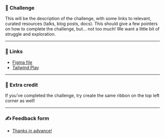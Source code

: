 ### 🎯 Challenge

This will be the description of the challenge, with some links to relevant, curated resources (talks, blog posts, docs).
This should give a few pointers on how to complete the challenge, but... not too much! We want a little bit of struggle and exploration.

---

### 🔗 Links

- [Figma file](https://www.figma.com/file/GyY3xq90qabr0DXDKSDtsO/Pro-Tailwind-Workshop---Advanced-Tailwind-CSS-Gymnastics?node-id=5%3A61)
- [Tailwind Play](https://play.tailwindcss.com/h8e47lSpXO)

---

### 🍒 Extra credit

If you've completed the challenge, try create the same ribbon on the top left corner as well!

---

### ✍️ Feedback form

- [Thanks in advance!](https://docs.google.com/forms/d/e/1FAIpQLSfSSZbUOp67fZbXWuHxkJmGZw0wcx6uxkJI_kFzQvBiJ-Fhgg/viewform?usp=pp_url&entry.1747016377=Tailwind+CSS+Gymnastics&entry.305553560=Background+split+challenge)
